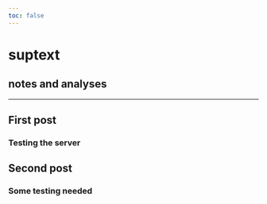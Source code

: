 ```yaml
---
toc: false
---
```


# suptext
## notes and analyses

___

<div class="grid grid-cols-2" style="max-width:512px;">
  <div class="card" style="max-width: 256px;">
    <h2>First post</h2>
    <h3>Testing the server</h3>
  </div>
  <div class="card" style="max-width: 256px;">
    <h2>Second post</h2>
    <h3>Some testing needed</h3>
  </div>
</div>